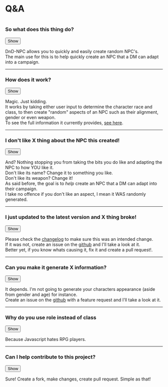 <title>FAQ</title>
<script defer src="./modules/functions.js"></script>
<link rel="stylesheet" type="text/css" href="buttons.css">

<div class = "main">
	<h1>Q&A<h1>
	<h3>So what does this thing do?</h3>
	<button class="btn default" id="1" onClick="showHide('1', '11')" type="button">Show</button>
	<p id="11">DnD-NPC allows you to quickly and easily create random NPC's.<br>
	The main use for this is to help quickly create an NPC that a DM can adapt into a campaign.</p>
	<hr>
	<h3>How does it work?</h3>
	<button class="btn default" id="2" onClick="showHide('2', '22')" type="button">Show</button>
	<p id ="22">Magic. Just kidding.<br/>
	It works by taking either user input to determine the character race and class, to then create "random" aspects of an NPC such as their alignment, gender or even weapon.<br>
	To see the full information it currently provides, <a href="./usage.html#output">see here</a>.</p>
	<hr>
	<h3>I don't like X thing about the NPC this created!</h3>
	<button class="btn default" id="3" onClick="showHide('3', '33')" type="button">Show</button>
	<p id="33">And? Nothing stopping you from taking the bits you do like and adapting the NPC to how YOU like it.<br>
	Don't like its name? Change it to something you like.<br>
	Don't like its weapon? Change it!<br>
	As said before, the goal is to <i>help</i> create an NPC that a DM can adapt into their campaign.<br>
	I take no offence if you don't like an aspect, I mean it WAS randomly generated.</p>
	<hr>
	<h3>I just updated to the latest version and X thing broke!</h3>
	<button class="btn default" id="4" onClick="showHide('4', '44')" type="button">Show</button>
	<p id="44">Please check the <a href="./changelog.html">changelog</a> to make sure this was an intended change.<br>
	If it was not, create an issue on the <a href="https://github.com/Multarix/DnD-NPC/issues">github</a> and I'll take a look at it.<br>
	Better yet, if you know whats causing it, fix it and create a pull request!.</p>
	<hr>
	<h3>Can you make it generate X information?</h3>
	<button class="btn default" id="5" onClick="showHide('5', '55')" type="button">Show</button>
	<p id="55">It depends. I'm not going to generate your characters appearance (aside from gender and age) for instance.<br>
	Create an issue on the <a href="https://github.com/Multarix/DnD-NPC/issues">github</a> with a feature request and I'll take a look at it.</p>
	<hr>
	<h3>Why do you use role instead of class</h3>
	<button class="btn default" id="6" onClick="showHide('6', '66')" type="button">Show</button>
	<p id="66">Because Javascript hates RPG players.</p>
	<hr>
	<h3>Can I help contribute to this project?</h3>
	<button class="btn default" id="7" onClick="showHide('7', '77')" type="button">Show</button>
	<p id="77">Sure! Create a fork, make changes, create pull request. Simple as that!</p>
</div>

